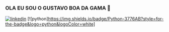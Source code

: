 ### OLA EU SOU O GUSTAVO BOA DA GAMA 👋
[![linkedin](https://img.shields.io/badge/LinkedIn-0077B5?style=for-the-badge&logo=linkedin&logoColor=white)](https://www.linkedin.com/in/gustavo-boa-da-gama-699878340/)
[![python]https://img.shields.io/badge/Python-3776AB?style=for-the-badge&logo=python&logoColor=white]


